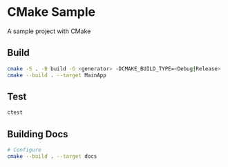 # CMake Sample

A sample project with CMake

## Build

```sh
cmake -S . -B build -G <generator> -DCMAKE_BUILD_TYPE=<Debug|Release>
cmake --build . --target MainApp
```

## Test

```sh
ctest
```

## Building Docs

```sh
# Configure
cmake --build . --target docs
```
